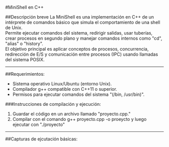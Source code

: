 #MiniShell en C++

##Descripción breve
La MiniShell es una implementación en C++ de un intérprete de comandos básico que simula el comportamiento de una shell de Unix.  
Permite ejecutar comandos del sistema, redirigir salidas, usar tuberías, crear procesos en segundo plano y manejar comandos internos como "cd", "alias" o "history".  
El objetivo principal es aplicar conceptos de procesos, concurrencia, redirección de E/S y comunicación entre procesos (IPC) usando llamadas del sistema POSIX.

--------------------------------------------------------

##Requerimientos:
- Sistema operativo Linux/Ubuntu (entorno Unix).  
- Compilador g++ compatible con C++11 o superior.  
- Permisos para ejecutar comandos del sistema "(/bin, /usr/bin)".  

###Instrucciones de compilación y ejecución:
1. Guardar el código en un archivo llamado "proyecto.cpp."  
2. Compilar con el comando g++ proyecto.cpp -o proeycto y luego ejecutar con "./proyecto"
-------------------------------------------------------------------------

##Capturas de ejcutación básicas:
